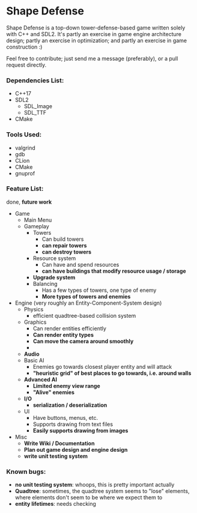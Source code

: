 # Shape Defense
Shape Defense is a top-down tower-defense-based game written solely with C++ 
and SDL2. It's partly an exercise in game engine architecture design; partly an exercise in optimization; and partly an exercise in game construction :)

Feel free to contribute; just send me a message (preferably), or a pull request directly.

### Dependencies List:
* C++17
* SDL2
  * SDL_Image
  * SDL_TTF
* CMake

### Tools Used:
* valgrind
* gdb
* CLion
* CMake
* gnuprof

### Feature List:
done, __future work__

* Game
  * Main Menu
  * Gameplay
    * Towers
      * Can build towers
      * __can repair towers__
      * __can destroy towers__
    * Resource system
      * Can have and spend resources
      * __can have buildings that modify resource usage / storage__
    * __Upgrade system__
    * Balancing
      * Has a few types of towers, one type of enemy
      * __More types of towers and enemies__
* Engine (very roughly an Entity-Component-System design)
  * Physics
    * efficient quadtree-based collision system
  * Graphics
    * Can render entities efficiently
    * __Can render entity types__
    * __Can move the camera around smoothly__
    * 
  * __Audio__
  * Basic AI
    * Enemies go towards closest player entity and will attack
    * __"heuristic grid" of best places to go towards, i.e. around walls__
  * __Advanced AI__
    * __Limited enemy view range__
    * __"Alive" enemies__
  * __I/O__
    * __serialization / deserialization__
  * UI
    * Have buttons, menus, etc.
    * Supports drawing from text files
    * __Easily supports drawing from images__
* Misc
  * __Write Wiki / Documentation__
  * __Plan out game design and engine design__
  * __write unit testing system__

### Known bugs:

* __no unit testing system__: whoops, this is pretty important actually
* __Quadtree__: sometimes, the quadtree system seems to "lose" elements, where 
  elements don't seem to be where we expect them to
* __entity lifetimes__: needs checking

